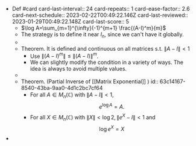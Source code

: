 - Def #card
  card-last-interval:: 24
  card-repeats:: 1
  card-ease-factor:: 2.6
  card-next-schedule:: 2023-02-22T00:49:22.146Z
  card-last-reviewed:: 2023-01-29T00:49:22.148Z
  card-last-score:: 5
	- $\log A=\sum_{m=1}^{\infty}(-1)^{m+1} \frac{(A-I)^m}{m}$
	- The strategy is to define it near $I_n$, since we can't have it globally.
	-
	- Theorem. It is defined and continuous on all matrices s.t. $\|A-I\|<1$
		- Use $\left\|(A-I)^m\right\| \leq\|(A-I)\|^m$.
		- We can slightly modify the condition in a variety of ways. The idea is always to avoid multiple values.
	-
	- Theorem. (Partial Inverse of [[Matrix Exponential]] )
	  id:: 63c14167-8540-43ba-9aa0-4d1c2bc7cf64
		- For all $A \in M_n(\mathbb{C})$ with $\|A-I\|<1$,
		  $$
		  e^{\log A}=A .
		  $$
		- For all $X \in M_n(\mathbb{C})$ with $\|X\|<\log 2,\left\|e^X-I\right\|<1$ and
		  $$
		  \log e^X=X
		  $$
-